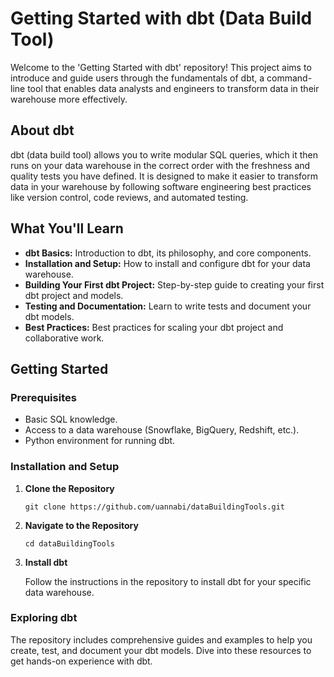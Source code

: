 # Getting Started with dbt (Data Build Tool)

Welcome to the 'Getting Started with dbt' repository! This project aims to introduce and guide users through the fundamentals of dbt, a command-line tool that enables data analysts and engineers to transform data in their warehouse more effectively.

## About dbt

dbt (data build tool) allows you to write modular SQL queries, which it then runs on your data warehouse in the correct order with the freshness and quality tests you have defined. It is designed to make it easier to transform data in your warehouse by following software engineering best practices like version control, code reviews, and automated testing.

## What You'll Learn

- **dbt Basics:** Introduction to dbt, its philosophy, and core components.
- **Installation and Setup:** How to install and configure dbt for your data warehouse.
- **Building Your First dbt Project:** Step-by-step guide to creating your first dbt project and models.
- **Testing and Documentation:** Learn to write tests and document your dbt models.
- **Best Practices:** Best practices for scaling your dbt project and collaborative work.

## Getting Started

### Prerequisites

- Basic SQL knowledge.
- Access to a data warehouse (Snowflake, BigQuery, Redshift, etc.).
- Python environment for running dbt.

### Installation and Setup

1. **Clone the Repository**

   ```
   git clone https://github.com/uannabi/dataBuildingTools.git
   ```

2. **Navigate to the Repository**

   ```
   cd dataBuildingTools
   ```

3. **Install dbt**

   Follow the instructions in the repository to install dbt for your specific data warehouse.

### Exploring dbt

The repository includes comprehensive guides and examples to help you create, test, and document your dbt models. Dive into these resources to get hands-on experience with dbt.

